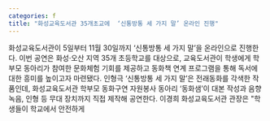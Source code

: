 ```yaml
---
categories: f
title: "화성교육도서관 35개초교에  ‘신통방통 세 가지 말’ 온라인 진행"
---
```

화성교육도서관이 5일부터 11월 30일까지 ‘신통방통 세 가지 말’을 온라인으로 진행한다. 이번 공연은 화성·오산 지역 35개 초등학교를 대상으로, 교육도서관이 학생에게 학부모 동아리가 참여한 문화체험 기회를 제공하고 동화책 연계 프로그램을 통해 독서에 대한 흥미를 높이고자 마련됐다. 인형극 ‘신통방통 세 가지 말’은 전래동화를 각색한 작품인데, 화성교육도서관 학부모 동화구연 자원봉사 동아리 ‘동화샘’이 대본 작성과 음향 녹음, 인형 등 무대 장치까지 직접 제작해 공연한다. 이경희 화성교육도서관 관장은 "학생들이 학교에서 안전하게